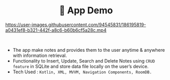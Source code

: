 <h1 align="center">📸 App Demo</h1>


https://user-images.githubusercontent.com/94545831/186195819-a0431ef8-b321-442f-a8c6-b60b6cf5a28c.mp4

<br> 

- The app make notes and provides them to the user anytime & anywhere with information retrieval.
- Functionality to Insert, Update, Search and Delete Notes using ```CRUD feature``` in SQLite and store data file locally on the user’s device.
- Tech Used : ```Kotlin, XML, MVVM, Navigation Components, RoomDB.```
